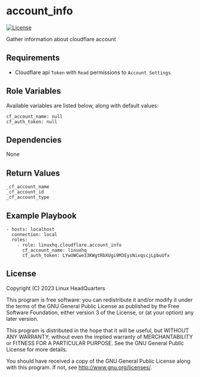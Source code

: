 # account\_info

[![License](https://img.shields.io/badge/license-GPLv3-brightgreen.svg?style=flat)](COPYING)

Gather information about cloudflare account

## Requirements

* Cloudflare api `Token` with `Read` permissions to `Account Settings`

## Role Variables

Available variables are listed below, along with default values:

    cf_account_name: null
    cf_auth_token: null

## Dependencies

None

## Return Values

    _cf_account_name
    _cf_account_id
    _cf_account_type

## Example Playbook

    - hosts: localhost
      connection: local
      roles:
        - role: linuxhq.cloudflare.account_info
          cf_account_name: linuxhq
          cf_auth_token: LYwUWCwe33KWgtRbXUgi9M3EysNixqscjLpbuUfx

## License

Copyright (C) 2023 Linux HeadQuarters

This program is free software: you can redistribute it and/or modify
it under the terms of the GNU General Public License as published by
the Free Software Foundation, either version 3 of the License, or
(at your option) any later version.

This program is distributed in the hope that it will be useful,
but WITHOUT ANY WARRANTY; without even the implied warranty of
MERCHANTABILITY or FITNESS FOR A PARTICULAR PURPOSE. See the
GNU General Public License for more details.

You should have received a copy of the GNU General Public License
along with this program. If not, see <http://www.gnu.org/licenses/>.
